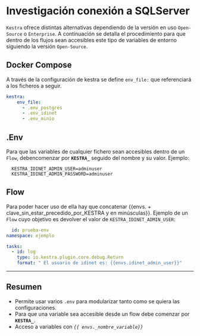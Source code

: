 # Investigación conexión a SQLServer
`Kestra` ofrece distintas alternativas dependiendo de la versión en uso `Open-Source` o `Enterprise`.
A continuación se detalla el procedimiento para que dentro de los flujos sean accesibles este tipo de variables de entorno siguiendo la versión `Open-Source`.

## Docker Compose
A través de la configuración de kestra se define `env_file:` que referenciará a los ficheros a seguir.
```yaml
kestra:
    env_file:
      - .env_postgres
      - .env_idinet
      - .env_minio
```

## .Env
Para que las variables de cualquier fichero sean accesibles dentro de un `Flow`, debencomenzar por **`KESTRA_`** seguido del nombre y su valor. Ejemplo:
```dotenv
  KESTRA_IDINET_ADMIN_USER=adminuser
  KESTRA_IDINET_ADMIN_PASSWORD=adminuser
```
## Flow

Para poder hacer uso de ella hay que concatenar {{envs. + clave_sin_estar_precedido_por_KESTRA y en minúsculas}}. Ejemplo de un `Flow` cuyo objetivo es devolver el valor de `KESTRA_IDINET_ADMIN_USER`:
```yml
  id: prueba-env
namespace: ejemplo

tasks:
  - id: log
    type: io.kestra.plugin.core.debug.Return
    format: " El usuario de idinet es: {{envs.idinet_admin_user}}"
```

---
## Resumen
 - Permite usar varios `.env` para modularizar tanto como se quiera las configuraciones.
 - Para que una variable sea accesible desde un flow debe comenzar por **`KESTRA_`**.
 - Acceso a variables con *`{{ envs._nombre_variable}}`*


